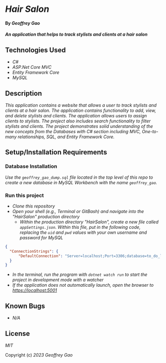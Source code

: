 # _Hair Salon_

#### By _Geoffrey Gao_

#### _An application that helps to track stylists and clients at a hair salon_

## Technologies Used

* _C#_
* _ASP.Net Core MVC_
* _Entity Framework Core_
* _MySQL_

## Description

_This application contains a website that allows a user to track stylists and clients at a hair salon. The application contains functionality to add, view, and delete stylists and clients. The application allows users to assign clients to stylists. The project also includes search functionality to filter stylists and clients.  The project demonstrates solid understanding of the new concepts from the Databases with C# section including MVC,  One-to-many relationships, SQL, and Entity Framework Core._

## Setup/Installation Requirements

### Database Installation
_Use the `geoffrey_gao_dump.sql` file located in the top level of this repo to create a new database in MySQL Workbench with the name `geoffrey_gao`._

### Run this project
* _Clone this repository_
* _Open your shell (e.g., Terminal or GitBash) and navigate into the "HairSalon" production directory_
  - _Within the production directory "HairSalon", create a new file called `appSettings.json`. Within this file, put in the following code, replacing the `uid` and `pwd` values with your own username and password for MySQL_
```JSON
{
  "ConnectionStrings": {
      "DefaultConnection": "Server=localhost;Port=3306;database=to_do_list_with_ef_core;uid=root;pwd=epicodus;"
  }
}
```
  - _In the terminal, run the program with `dotnet watch run` to start the project in development mode with a watcher_
  - _If the application does not automatically launch, open the browser to [https://localhost:5001](https://localhost:5001)_

## Known Bugs

* _N/A_

## License

_MIT_

Copyright (c) _2023_ _Geoffrey Gao_